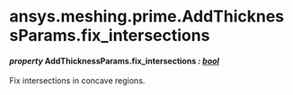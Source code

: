# ansys.meshing.prime.AddThicknessParams.fix_intersections



#### *property* AddThicknessParams.fix_intersections *: [bool](https://docs.python.org/3.11/library/functions.html#bool)*

Fix intersections in concave regions.

<!-- !! processed by numpydoc !! -->
